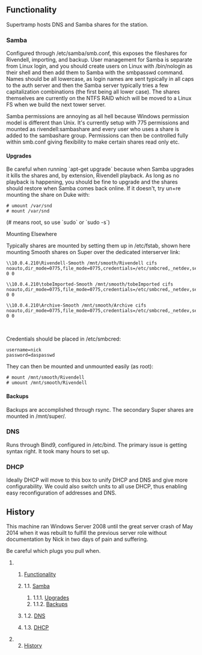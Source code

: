 Functionality
-------------

Supertramp hosts DNS and Samba shares for the station.

### Samba

Configured through /etc/samba/smb.conf, this exposes the fileshares for Rivendell, importing, and backup. User management for Samba is separate from Linux login, and you should create users on Linux with /bin/nologin as their shell and then add them to Samba with the smbpasswd command. Names should be all lowercase, as login names are sent typically in all caps to the auth server and then the Samba server typically tries a few capitalization combinations (the first being all lower case). The shares themselves are currently on the NTFS RAID which will be moved to a Linux FS when we build the next tower server.

Samba permissions are annoying as all hell because Windows permission model is different than Unix. It's currently setup with 775 permissions and mounted as rivendell:sambashare and every user who uses a share is added to the sambashare group. Permissions can then be controlled fully within smb.conf giving flexibility to make certain shares read only etc.

#### Upgrades

Be careful when running \`apt-get upgrade\` because when Samba upgrades it kills the shares and, by extension, Rivendell playback. As long as no playback is happening, you should be fine to upgrade and the shares should restore when Samba comes back online. If it doesn't, try un+re mounting the share on Duke with:

    # umount /var/snd
    # mount /var/snd

(\# means root, so use \`sudo\` or \`sudo -s\`)

Mounting Elsewhere

Typically shares are mounted by setting them up in /etc/fstab, shown here mounting Smooth shares on Super over the dedicated interserver link:

    \\10.0.4.210\Rivendell-Smooth /mnt/smooth/Rivendell cifs noauto,dir_mode=0775,file_mode=0775,credentials=/etc/smbcred,_netdev,sec=ntlm 0 0

    \\10.0.4.210\tobeImported-Smooth /mnt/smooth/tobeImported cifs noauto,dir_mode=0775,file_mode=0775,credentials=/etc/smbcred,_netdev,sec=ntlm 0 0

    \\10.0.4.210\Archive-Smooth /mnt/smooth/Archive cifs noauto,dir_mode=0775,file_mode=0775,credentials=/etc/smbcred,_netdev,sec=ntlm 0 0

 

Credentials should be placed in /etc/smbcred:

    username=nick
    password=daspasswd

They can then be mounted and unmounted easily (as root):

    ​# mount /mnt/smooth/Rivendell
    # umount /mnt/smooth/Rivendell

#### Backups

Backups are accomplished through rsync. The secondary Super shares are mounted in /mnt/super/.

### DNS

Runs through Bind9, configured in /etc/bind. The primary issue is getting syntax right. It took many hours to set up.

### DHCP

Ideally DHCP will move to this box to unify DHCP and DNS and give more configurability. We could also switch units to all use DHCP, thus enabling easy reconfiguration of addresses and DNS.

History
-------

This machine ran Windows Server 2008 until the great server crash of May 2014 when it was rebuilt to fulfill the previous server role without documentation by Nick in two days of pain and suffering.

Be careful which plugs you pull when.

1.  1. [Functionality](#Functionality)
    1.  1.1. [Samba](#Samba)
        1.  1.1.1. [Upgrades](#Upgrades)
        2.  1.1.2. [Backups](#Backups)

    2.  1.2. [DNS](#DNS)
    3.  1.3. [DHCP](#DHCP)

2.  2. [History](#History)

